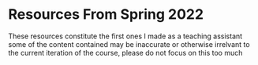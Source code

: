 # Resources From Spring 2022

These resources constitute the first ones I made as a teaching assistant some of the content contained may be inaccurate or otherwise irrelvant
to the current iteration of the course, please do not focus on this too much
